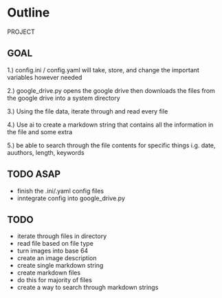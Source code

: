 # Outline
PROJECT

## GOAL
1.) config.ini / config.yaml will take, store, and change the important variables however needed

2.) google_drive.py opens the google drive then downloads the files from the google drive into a system directory

3.) Using the file data, iterate through and read every file

4.) Use ai to create a markdown string that contains all the information in the file and some extra 

5.) be able to search through the file contents for specific things i.g. date, auuthors, length, keywords

## TODO ASAP
- finish the .ini/.yaml config files
- inntegrate config into google_drive.py


## TODO
- iterate through files in directory
- read file based on file type
- turn images into base 64
- create an image description
- create single markdown string
- create markdown files
- do this for majority of files
- create a way to search through markdown strings
